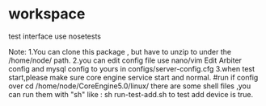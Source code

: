 # workspace
test interface use nosetests 

Note:
1.You can clone this package , but have to unzip to under the /home/node/ path.
2.you can edit config file use nano/vim
  Edit Arbiter config and mysql config to yours in configs/server-config.cfg 
3.when test start,please make sure core engine service start and normal.
#run
if config over
cd /home/node/CoreEngine5.0/linux/
there are some shell files ,you can run them with "sh"
like : sh run-test-add.sh  to test add device is true.

